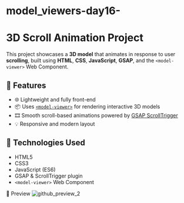 # model_viewers-day16-

# 3D Scroll Animation Project

This project showcases a **3D model** that animates in response to user **scrolling**, built using **HTML**, **CSS**, **JavaScript**, **GSAP**, and the `<model-viewer>` Web Component.

## 🚀 Features

- 🌐 Lightweight and fully front-end
- 📦 Uses [`<model-viewer>`](https://modelviewer.dev/) for rendering interactive 3D models
- 🎞️ Smooth scroll-based animations powered by [GSAP ScrollTrigger](https://greensock.com/scrolltrigger/)
- 💡 Responsive and modern layout

## 🧰 Technologies Used

- HTML5
- CSS3
- JavaScript (ES6)
- GSAP & ScrollTrigger plugin
- `<model-viewer>` Web Component

📸 Preview
![github_preview_2](https://github.com/user-attachments/assets/15fce70c-6524-4505-ba14-a4d68d6efb97)
